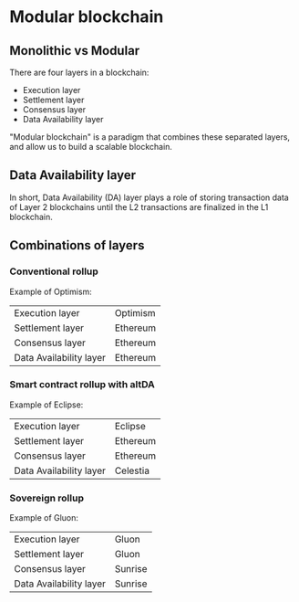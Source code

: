 # Modular blockchain

## Monolithic vs Modular

There are four layers in a blockchain:

- Execution layer
- Settlement layer
- Consensus layer
- Data Availability layer

"Modular blockchain" is a paradigm that combines these separated layers, and allow us to build a scalable blockchain.

## Data Availability layer

In short, Data Availability (DA) layer plays a role of storing transaction data of Layer 2 blockchains until the L2 transactions are finalized in the L1 blockchain.

## Combinations of layers

### Conventional rollup

Example of Optimism:

|||
|---|---|
| Execution layer | Optimism |
| Settlement layer | Ethereum |
| Consensus layer | Ethereum |
| Data Availability layer | Ethereum |

### Smart contract rollup with altDA

Example of Eclipse:

|||
|---|---|
| Execution layer | Eclipse |
| Settlement layer | Ethereum |
| Consensus layer | Ethereum |
| Data Availability layer | Celestia |

### Sovereign rollup

Example of Gluon:

|||
|---|---|
| Execution layer | Gluon |
| Settlement layer | Gluon |
| Consensus layer | Sunrise |
| Data Availability layer | Sunrise |
